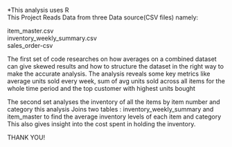 *This analysis uses R  
This Project Reads Data from three Data source(CSV files) namely:

item_master.csv  
inventory_weekly_summary.csv  
sales_order-csv  

The first set of code researches on how averages on a combined dataset can give skewed results and how to structure the dataset in the right way to make the accurate analysis.
The analysis reveals some key metrics like average units sold every week, sum of avg units sold across all items for the whole time period and the top customer with highest units bought

The second set analyses the inventory of all the items by item number and category
this analysis Joins two tables : inventory_weekly_summary and item_master to find the average inventory levels of each item and category
This also gives insight into the cost spent in holding the inventory.

THANK YOU!

